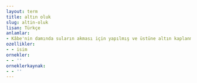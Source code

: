 ```yaml
---
layout: term
title: altın oluk
slug: altin-oluk
lisan: Türkçe
anlamlar:
- Kâbe'nin damında suların akması için yapılmış ve üstüne altın kaplanmış oluk
ozellikler:
- - isim
ornekler:
- - ''
orneklerkaynak:
- - ''
---
```

